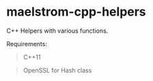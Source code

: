 # maelstrom-cpp-helpers
C++ Helpers with various functions.

Requirements:
> C++11

> OpenSSL for Hash class

